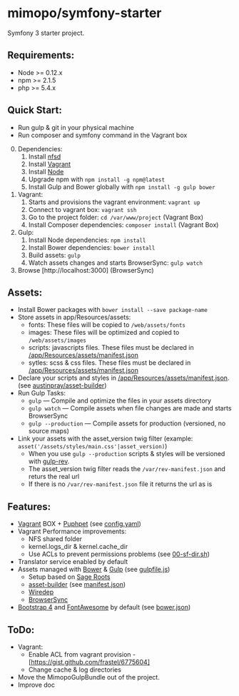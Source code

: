mimopo/symfony-starter
======================

Symfony 3 starter project.


Requirements:
------------
- Node >= 0.12.x
- npm >= 2.1.5
- php >= 5.4.x


Quick Start:
------------
- Run gulp & git in your physical machine
- Run composer and symfony command in the Vagrant box

0. Dependencies:
    1. Install [nfsd](https://help.ubuntu.com/14.04/serverguide/network-file-system.html)
    1. Install [Vagrant](https://www.vagrantup.com/)
    2. Install [Node](https://nodejs.org) 
    3. Upgrade npm with `npm install -g npm@latest`
    4. Install Gulp and Bower globally with `npm install -g gulp bower`
1. Vagrant:
    1. Starts and provisions the vagrant environment: `vagrant up`
    2. Connect to vagrant box: `vagrant ssh`
    3. Go to the project folder: `cd /var/www/project` (Vagrant Box)
    4. Install Composer dependencies: `composer install` (Vagrant Box)
2. Gulp:
    1. Install Node dependencies: `npm install`
    2. Install Bower dependencies: `bower install`
    3. Build assets: `gulp`
    4. Watch assets changes and starts BrowserSync: `gulp watch`
3. Browse [http://localhost:3000] (BrowserSync)


Assets:
-------
- Install Bower packages with `bower install --save package-name`
- Store assets in app/Resources/assets:
    - fonts: These files will be copied to `/web/assets/fonts`
    - images: These files will be optimized and copied to `/web/assets/images`
    - scripts: javascripts files. These files must be declared in [/app/Resources/assets/manifest.json](app/Resources/assets/manifest.json)
    - sytles: scss & css files. These files must be declared in [/app/Resources/assets/manifest.json](app/Resources/assets/manifest.json)
- Declare your scripts and styles in [/app/Resources/assets/manifest.json](app/Resources/assets/manifest.json). (see [austinpray/asset-builder](https://github.com/austinpray/asset-builder)) 
- Run Gulp Tasks:
    - `gulp` — Compile and optimize the files in your assets directory
    - `gulp watch` — Compile assets when file changes are made and starts BrowserSync
    - `gulp --production` — Compile assets for production (versioned, no source maps)
- Link your assets with the asset_version twig filter (example: `asset('/assets/styles/main.css'|asset_version)`)
    - When you use `gulp --production` scripts & styles will be versioned with [gulp-rev](https://github.com/sindresorhus/gulp-rev). 
    - The asset_version twig filter reads the `/var/rev-manifest.json` and returs the real url
    - If there is no `/var/rev-manifest.json` file it returns the url as is


Features:
---------
- [Vagrant](https://www.vagrantup.com/) BOX + [Puphpet](https://puphpet.com/) (see [config.yaml](puphpet/config.yaml))
- Vagrant Performance improvements:
    - NFS shared folder
    - kernel.logs_dir & kernel.cache_dir
    - Use ACLs to prevent permissions problems (see [00-sf-dir.sh](puphpet/files/startup-always/00-sf-dir.sh))
- Translator service enabled by default
- Assets managed with [Bower](http://bower.io/) & [Gulp](http://gulpjs.com/) (see [gulpfile.js](gulpfile.js))
    - Setup based on [Sage Roots](https://github.com/roots/sage/blob/master/gulpfile.js)
    - [asset-builder](https://github.com/austinpray/asset-builder) (see [manifest.json](app/Resources/assets/manifest.json))
    - [Wiredep](https://github.com/taptapship/wiredep)
    - [BrowserSync](http://www.browsersync.io/)
- [Bootstrap 4](http://getbootstrap.com/) and [FontAwesome](https://fortawesome.github.io/Font-Awesome/) by default (see [bower.json](bower.json))


ToDo:
-----
- Vagrant:
    - Enable ACL from vagrant provision - [https://gist.github.com/frastel/6775604]
    - Change cache & log directories
- Move the MimopoGulpBundle out of the project.
- Improve doc